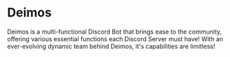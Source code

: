 # Deimos
Deimos is a multi-functional Discord Bot that brings ease to the community, offering various essential functions each Discord Server must have! With an ever-evolving dynamic team behind Deimos, it's capabilities are limitless!
